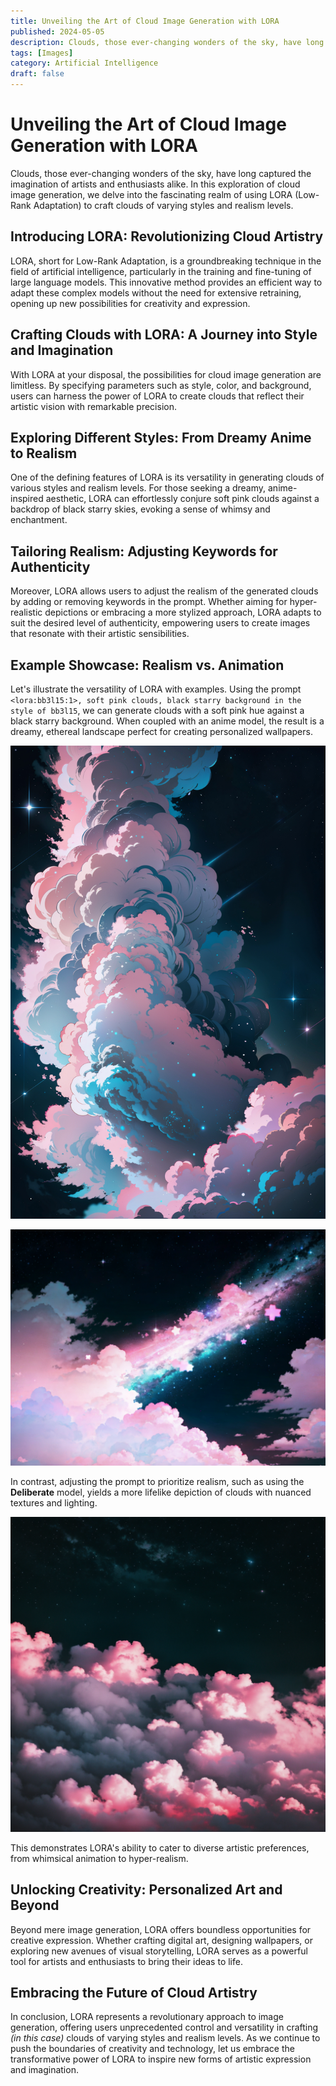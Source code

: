 ```yaml
---
title: Unveiling the Art of Cloud Image Generation with LORA
published: 2024-05-05
description: Clouds, those ever-changing wonders of the sky, have long captured the imagination of artists and enthusiasts alike. In this exploration of cloud image generation, we delve into the fascinating realm of using LORA (Low-Rank Adaptation) to craft clouds of varying styles and realism levels.
tags: [Images]
category: Artificial Intelligence
draft: false
---
```


# **Unveiling the Art of Cloud Image Generation with LORA**

Clouds, those ever-changing wonders of the sky, have long captured the imagination of artists and enthusiasts alike. In this exploration of cloud image generation, we delve into the fascinating realm of using LORA (Low-Rank Adaptation) to craft clouds of varying styles and realism levels.

## **Introducing LORA: Revolutionizing Cloud Artistry**

LORA, short for Low-Rank Adaptation, is a groundbreaking technique in the field of artificial intelligence, particularly in the training and fine-tuning of large language models. This innovative method provides an efficient way to adapt these complex models without the need for extensive retraining, opening up new possibilities for creativity and expression.

## **Crafting Clouds with LORA: A Journey into Style and Imagination**

With LORA at your disposal, the possibilities for cloud image generation are limitless. By specifying parameters such as style, color, and background, users can harness the power of LORA to create clouds that reflect their artistic vision with remarkable precision.

## **Exploring Different Styles: From Dreamy Anime to Realism**

One of the defining features of LORA is its versatility in generating clouds of various styles and realism levels. For those seeking a dreamy, anime-inspired aesthetic, LORA can effortlessly conjure soft pink clouds against a backdrop of black starry skies, evoking a sense of whimsy and enchantment.

## **Tailoring Realism: Adjusting Keywords for Authenticity**

Moreover, LORA allows users to adjust the realism of the generated clouds by adding or removing keywords in the prompt. Whether aiming for hyper-realistic depictions or embracing a more stylized approach, LORA adapts to suit the desired level of authenticity, empowering users to create images that resonate with their artistic sensibilities.

## **Example Showcase: Realism vs. Animation**

Let's illustrate the versatility of LORA with examples. Using the prompt `<lora:bb3l15:1>, soft pink clouds, black starry background in the style of bb3l15`, we can generate clouds with a soft pink hue against a black starry background. When coupled with an anime model, the result is a dreamy, ethereal landscape perfect for creating personalized wallpapers.

![vertical-background-2.jpg](./clouds.jpg)

![01087-1239317158-4857-_lora_bb3l15_1_, soft pink clouds, black starry background in the style of bb3l15.png](./clouds2.png)

In contrast, adjusting the prompt to prioritize realism, such as using the **Deliberate** model, yields a more lifelike depiction of clouds with nuanced textures and lighting.

![01076-2692481901-4624-_lora_bb3l15_1_, soft pink clouds, black starry background in the style of bb3l15.png](./clouds1.png)

This demonstrates LORA's ability to cater to diverse artistic preferences, from whimsical animation to hyper-realism.

## **Unlocking Creativity: Personalized Art and Beyond**

Beyond mere image generation, LORA offers boundless opportunities for creative expression. Whether crafting digital art, designing wallpapers, or exploring new avenues of visual storytelling, LORA serves as a powerful tool for artists and enthusiasts to bring their ideas to life.

## **Embracing the Future of Cloud Artistry**

In conclusion, LORA represents a revolutionary approach to image generation, offering users unprecedented control and versatility in crafting _(in this case)_ clouds of varying styles and realism levels. As we continue to push the boundaries of creativity and technology, let us embrace the transformative power of LORA to inspire new forms of artistic expression and imagination.
